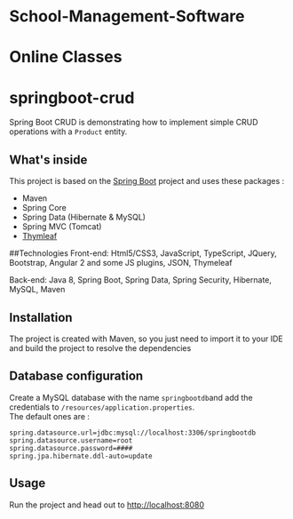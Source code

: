# School-Management-Software
# Online Classes


# springboot-crud

Spring Boot CRUD  is demonstrating how to implement simple CRUD operations with a `Product` entity.

## What's inside 
This project is based on the [Spring Boot](http://projects.spring.io/spring-boot/) project and uses these packages :
- Maven
- Spring Core
- Spring Data (Hibernate & MySQL)
- Spring MVC (Tomcat)
- [Thymleaf](www.thymeleaf.org)

##Technologies
Front-end: Html5/CSS3, JavaScript, TypeScript, JQuery, Bootstrap, Angular 2 and some JS plugins, JSON, Thymeleaf

Back-end: Java 8, Spring Boot, Spring Data, Spring Security, Hibernate, MySQL, Maven

## Installation 
The project is created with Maven, so you just need to import it to your IDE and build the project to resolve the dependencies

## Database configuration 
Create a MySQL database with the name `springbootdb`and add the credentials to `/resources/application.properties`.  
The default ones are :

```
spring.datasource.url=jdbc:mysql://localhost:3306/springbootdb
spring.datasource.username=root
spring.datasource.password=####
spring.jpa.hibernate.ddl-auto=update
```

## Usage 
Run the project and head out to [http://localhost:8080](http://localhost:8080)

